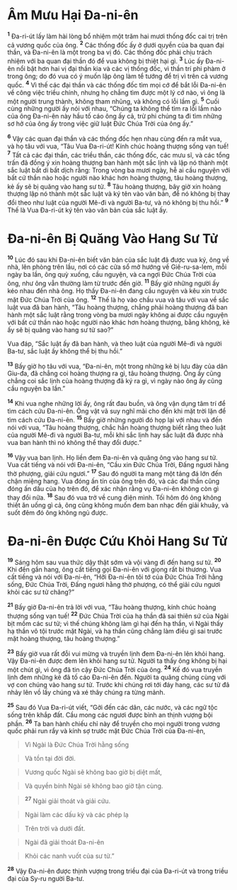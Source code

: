 # Âm Mưu Hại Đa-ni-ên
<sup><b>1</b></sup> Đa-ri-út lấy làm hài lòng bổ nhiệm một trăm hai mươi thống đốc cai trị trên cả vương quốc của ông. <sup><b>2</b></sup> Các thống đốc ấy ở dưới quyền của ba quan đại thần, và Đa-ni-ên là một trong ba vị đó. Các thống đốc phải chịu trách nhiệm với ba quan đại thần đó để vua không bị thiệt hại gì. <sup><b>3</b></sup> Lúc ấy Đa-ni-ên nổi bật hơn hai vị đại thần kia và các vị thống đốc, vì thần trí phi phàm ở trong ông; do đó vua có ý muốn lập ông làm tể tướng để trị vì trên cả vương quốc. <sup><b>4</b></sup> Vì thế các đại thần và các thống đốc tìm mọi cớ để bắt lỗi Đa-ni-ên về công việc triều chính, nhưng họ chẳng tìm được một lý cớ nào, vì ông là một người trung thành, không tham nhũng, và không có lỗi lầm gì. <sup><b>5</b></sup> Cuối cùng những người ấy nói với nhau, “Chúng ta không thể tìm ra lỗi lầm nào của ông Đa-ni-ên này hầu tố cáo ông ấy cả, trừ phi chúng ta đi tìm những sơ hở của ông ấy trong việc giữ luật Đức Chúa Trời của ông ấy.”

<sup><b>6</b></sup> Vậy các quan đại thần và các thống đốc hẹn nhau cùng đến ra mắt vua, và họ tâu với vua, “Tâu Vua Đa-ri-út! Kính chúc hoàng thượng sống vạn tuế! <sup><b>7</b></sup> Tất cả các đại thần, các triều thần, các thống đốc, các mưu sĩ, và các tổng trấn đã đồng ý xin hoàng thượng ban hành một sắc lịnh và lập nó thành một sắc luật bất di bất dịch rằng: Trong vòng ba mươi ngày, hễ ai cầu nguyện với bất cứ thần nào hoặc người nào khác hơn hoàng thượng, tâu hoàng thượng, kẻ ấy sẽ bị quăng vào hang sư tử. <sup><b>8</b></sup> Tâu hoàng thượng, bây giờ xin hoàng thượng lập nó thành một sắc luật và ký tên vào văn bản, để nó không bị thay đổi theo như luật của người Mê-đi và người Ba-tư, và nó không bị thu hồi.” <sup><b>9</b></sup> Thế là Vua Đa-ri-út ký tên vào văn bản của sắc luật ấy.


# Đa-ni-ên Bị Quăng Vào Hang Sư Tử
<sup><b>10</b></sup> Lúc đó sau khi Đa-ni-ên biết văn bản của sắc luật đã được vua ký, ông về nhà, lên phòng trên lầu, nơi có các cửa sổ mở hướng về Giê-ru-sa-lem, mỗi ngày ba lần, ông quỳ xuống, cầu nguyện, và ca ngợi Đức Chúa Trời của ông, như ông vẫn thường làm từ trước đến giờ. <sup><b>11</b></sup> Bấy giờ những người ấy kéo nhau đến nhà ông. Họ thấy Đa-ni-ên đang cầu nguyện và kêu xin trước mặt Đức Chúa Trời của ông. <sup><b>12</b></sup> Thế là họ vào chầu vua và tâu với vua về sắc luật vua đã ban hành, “Tâu hoàng thượng, chẳng phải hoàng thượng đã ban hành một sắc luật rằng trong vòng ba mươi ngày không ai được cầu nguyện với bất cứ thần nào hoặc người nào khác hơn hoàng thượng, bằng không, kẻ ấy sẽ bị quăng vào hang sư tử sao?”

Vua đáp, “Sắc luật ấy đã ban hành, và theo luật của người Mê-đi và người Ba-tư, sắc luật ấy không thể bị thu hồi.”

<sup><b>13</b></sup> Bấy giờ họ tâu với vua, “Đa-ni-ên, một trong những kẻ bị lưu đày của dân Giu-đa, đã chẳng coi hoàng thượng ra gì, tâu hoàng thượng. Ông ấy cũng chẳng coi sắc lịnh của hoàng thượng đã ký ra gì, vì ngày nào ông ấy cũng cầu nguyện ba lần.”

<sup><b>14</b></sup> Khi vua nghe những lời ấy, ông rất đau buồn, và ông vận dụng tâm trí để tìm cách cứu Đa-ni-ên. Ông vật vã suy nghĩ mãi cho đến khi mặt trời lặn để tìm cách cứu Đa-ni-ên. <sup><b>15</b></sup> Bấy giờ những người đó họp lại với nhau và đến nói với vua, “Tâu hoàng thượng, chắc hẳn hoàng thượng biết rằng theo luật của người Mê-đi và người Ba-tư, mỗi khi sắc lịnh hay sắc luật đã được nhà vua ban hành thì nó không thể thay đổi được.”

<sup><b>16</b></sup> Vậy vua ban lịnh. Họ liền đem Đa-ni-ên và quăng ông vào hang sư tử. Vua cất tiếng và nói với Đa-ni-ên, “Cầu xin Đức Chúa Trời, Đấng ngươi hằng thờ phượng, giải cứu ngươi.” <sup><b>17</b></sup> Sau đó người ta mang một tảng đá lớn đến chận miệng hang. Vua đóng ấn tín của ông trên đó, và các đại thần cũng đóng ấn dấu của họ trên đó, để xác nhận rằng vụ Đa-ni-ên không còn gì thay đổi nữa. <sup><b>18</b></sup> Sau đó vua trở về cung điện mình. Tối hôm đó ông không thiết ăn uống gì cả, ông cũng không muốn đem ban nhạc đến giải khuây, và suốt đêm đó ông không ngủ được.


# Đa-ni-ên Được Cứu Khỏi Hang Sư Tử
<sup><b>19</b></sup> Sáng hôm sau vua thức dậy thật sớm và vội vàng đi đến hang sư tử. <sup><b>20</b></sup> Khi đến gần hang, ông cất tiếng gọi Đa-ni-ên với giọng rất bi thương. Vua cất tiếng và nói với Đa-ni-ên, “Hỡi Đa-ni-ên tôi tớ của Đức Chúa Trời hằng sống, Đức Chúa Trời, Đấng ngươi hằng thờ phượng, có thể giải cứu ngươi khỏi các sư tử chăng?”

<sup><b>21</b></sup> Bấy giờ Đa-ni-ên trả lời với vua, “Tâu hoàng thượng, kính chúc hoàng thượng sống vạn tuế! <sup><b>22</b></sup> Đức Chúa Trời của hạ thần đã sai thiên sứ của Ngài bịt mồm các sư tử; vì thế chúng không làm gì hại đến hạ thần, vì Ngài thấy hạ thần vô tội trước mặt Ngài, và hạ thần cũng chẳng làm điều gì sai trước mặt hoàng thượng, tâu hoàng thượng.”

<sup><b>23</b></sup> Bấy giờ vua rất đỗi vui mừng và truyền lịnh đem Đa-ni-ên lên khỏi hang. Vậy Đa-ni-ên được đem lên khỏi hang sư tử. Người ta thấy ông không bị hại một chút gì, vì ông đã tin cậy Đức Chúa Trời của ông. <sup><b>24</b></sup> Kế đó vua truyền lịnh đem những kẻ đã tố cáo Đa-ni-ên đến. Người ta quăng chúng cùng với vợ con chúng vào hang sư tử. Trước khi chúng rơi tới đáy hang, các sư tử đã nhảy lên vồ lấy chúng và xé thây chúng ra từng mảnh.

<sup><b>25</b></sup> Sau đó Vua Đa-ri-út viết, “Gởi đến các dân, các nước, và các ngữ tộc sống trên khắp đất. Cầu mong các ngươi được bình an thịnh vượng bội phần. <sup><b>26</b></sup> Ta ban hành chiếu chỉ này để truyền cho mọi người trong vương quốc phải run rẩy và kính sợ trước mặt Đức Chúa Trời của Đa-ni-ên,


> Vì Ngài là Đức Chúa Trời hằng sống
>


> Và tồn tại đời đời.
>


> Vương quốc Ngài sẽ không bao giờ bị diệt mất,
>


> Và quyền bính Ngài sẽ không bao giờ tận cùng.
>


> <sup><b>27</b></sup> Ngài giải thoát và giải cứu.
>


> Ngài làm các dấu kỳ và các phép lạ
>


> Trên trời và dưới đất.
>


> Ngài đã giải thoát Đa-ni-ên
>


> Khỏi các nanh vuốt của sư tử.”
>

<sup><b>28</b></sup> Vậy Đa-ni-ên được thịnh vượng trong triều đại của Đa-ri-út và trong triều đại của Sy-ru người Ba-tư.